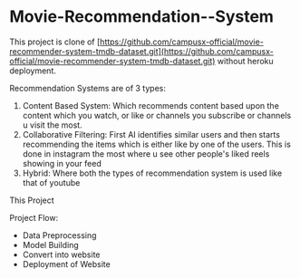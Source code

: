 ﻿# Movie-Recommendation--System


This project is clone of [https://github.com/campusx-official/movie-recommender-system-tmdb-dataset.git](https://github.com/campusx-official/movie-recommender-system-tmdb-dataset.git) without heroku deployment.



Recommendation Systems are of 3 types:

1. Content Based System: Which recommends content based upon the content which you watch, or like or channels you subscribe or channels u visit the most.
2. Collaborative Filtering: First AI identifies similar users and then starts recommending the items which is either like by one of the users. This is done in instagram the most where u see other people's liked reels showing in your feed 
3. Hybrid:  Where both the types of recommendation system is used like that of youtube


This Project

Project Flow:
- Data Preprocessing
- Model Building 
- Convert into website
- Deployment of Website 



